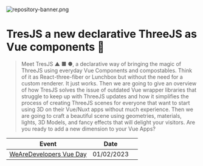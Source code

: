![repository-banner.png](https://res.cloudinary.com/alvarosaburido/image/upload/v1612193118/as-portfolio/Repo_Banner_kexozw.png)

# TresJS a new declarative ThreeJS as Vue components 🐧

> Meet TresJS ▲ ■ ●, a declarative way of bringing the magic of ThreeJS using everyday Vue Components and compostables. Think of it as React-three-fiber or Lunchbox but without the need for a custom renderer. It just works. Then we are going to give an overview of how TresJS solves the issue of outdated Vue wrapper libraries that struggle to keep up with ThreeJS updates and how it simplifies the process of creating ThreeJS scenes for everyone that want to start using 3D on their Vue/Nuxt apps without much experience. Then we are going to craft a beautiful scene using geometries, materials, lights, 3D Models, and fancy effects that will delight your visitors. Are you ready to add a new dimension to your Vue Apps?


|  **Event**   |   **Date**  |     |
| --- | --- | --- |
|  [WeAreDevelopers Vue Day](https://www.wearedevelopers.com/event/vue-js-day-february-2023)   |  01/02/2023   |     |